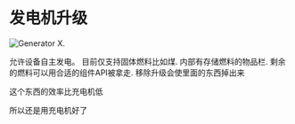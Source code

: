 # 发电机升级

![Generator X.](oredict:oc:generatorUpgrade)

允许设备自主发电。 目前仅支持固体燃料比如煤. 内部有存储燃料的物品栏. 剩余的燃料可以用合适的组件API被拿走. 移除升级会使里面的东西掉出来

这个东西的效率比充电机低

所以还是用充电机好了

